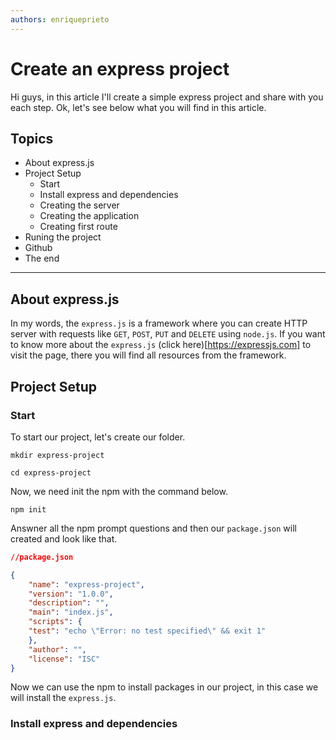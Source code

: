 ```yaml
---
authors: enriqueprieto
---
```


# Create an express project

Hi guys, in this article I'll create a simple express project and share with you each step. Ok, let's see below what you will find in this article.

## Topics

- About express.js
- Project Setup
    - Start
    - Install express and dependencies
    - Creating the server
    - Creating the application
    - Creating first route
- Runing the project
- Github
- The end

---

## About express.js

In my words, the `express.js` is a framework where you can create HTTP server with requests like `GET`, `POST`, `PUT` and `DELETE` using `node.js`. If you want to know more about the `express.js` (click here)[https://expressjs.com] to visit the page, there you will find all resources from the framework.

## Project Setup

### Start

To start our project, let's create our folder.

```
mkdir express-project

cd express-project
```

Now, we need init the npm with the command below.

```
npm init
```

Answner all the npm prompt questions and then our `package.json` will created and look like that.

```JSON
//package.json

{
    "name": "express-project",
    "version": "1.0.0",
    "description": "",
    "main": "index.js",
    "scripts": {
    "test": "echo \"Error: no test specified\" && exit 1"
    },
    "author": "",
    "license": "ISC"
}

```

Now we can use the npm to install packages in our project, in this case we will install the `express.js`.

### Install express and dependencies


